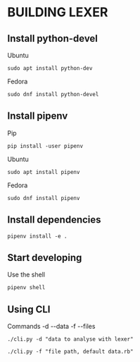 # BUILDING LEXER

## Install python-devel
Ubuntu
```
sudo apt install python-dev
```

Fedora
```
sudo dnf install python-devel
```

## Install pipenv

Pip
```
pip install -user pipenv
```

Ubuntu
```
sudo apt install pipenv
```

Fedora
```
sudo dnf install pipenv
```

## Install dependencies

```
pipenv install -e .
```

## Start developing

Use the shell
```
pipenv shell
```

## Using CLI

Commands
-d --data
-f --files

```
./cli.py -d "data to analyse with lexer"
```

```
./cli.py -f "file path, default data.rb"
```
